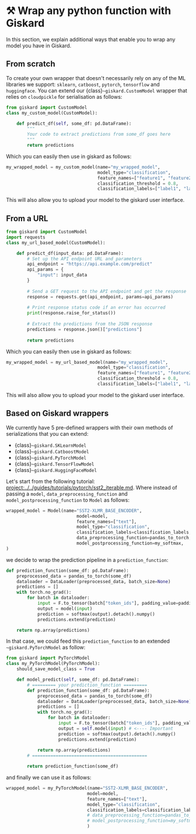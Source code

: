 # ⚒️ Wrap any python function with Giskard
In this section, we explain additional ways that enable you to wrap any model you have in Giskard.


## From scratch
To create your own wrapper that doesn't necessarily rely on any of the ML libraries we support:
`sklearn`, `catboost`, `pytorch`, `tensorflow` and `huggingface`. You can extend our {class}`~giskard.CustomModel` wrapper
that relies on `cloudpickle` for serialisation as follows:
```python
from giskard import CustomModel
class my_custom_model(CustomModel):

    def predict_df(self, some_df: pd.DataFrame):
        """
        Your code to extract predictions from some_df goes here
        """
        return predictions
```
Which you can easily then use in giskard as follows:
```python
my_wrapped_model = my_custom_model(name="my_wrapped_model",
                                   model_type="classification", 
                                   feature_names=["feature1", "feature2", "feature3"],
                                   classification_threshold = 0.8,
                                   classification_labels=["label1", "label2"])
```
This will also allow you to upload your model to the giskard user interface.

## From a URL
```python
from giskard import CustomModel
import requests
class my_url_based_model(CustomModel):

    def predict_df(input_data: pd.DataFrame):
        # Set up the API endpoint URL and parameters
        api_endpoint = "https://api.example.com/predict"
        api_params = {
            "input": input_data
        }
    
        # Send a GET request to the API endpoint and get the response
        response = requests.get(api_endpoint, params=api_params)
    
        # Print response status code if an error has occurred
        print(response.raise_for_status())
    
        # Extract the predictions from the JSON response
        predictions = response.json()["predictions"]
    
        return predictions
```
Which you can easily then use in giskard as follows:
```python
my_wrapped_model = my_url_based_model(name="my_wrapped_model",
                                   model_type="classification", 
                                   feature_names=["feature1", "feature2", "feature3"],
                                   classification_threshold = 0.8,
                                   classification_labels=["label1", "label2"])
```
This will also allow you to upload your model to the giskard user interface.

## Based on Giskard wrappers
We currently have 5 pre-defined wrappers with their own methods of serializations that you can extend:

- {class}`~giskard.SKLearnModel`
- {class}`~giskard.CatboostModel`
- {class}`~giskard.PyTorchModel`
- {class}`~giskard.TensorFlowModel`
- {class}`~giskard.HuggingFaceModel`

Let's start from the following tutorial: <project:../../guides/tutorials/pytorch/sst2_iterable.md>. Where instead of
passing a `model`, `data_preprocessing_function` and `model_postprocessing_function` to `Model` as follows:
```python
wrapped_model = Model(name="SST2-XLMR_BASE_ENCODER",
                           model=model,
                           feature_names=["text"],
                           model_type="classification",
                           classification_labels=classification_labels,
                           data_preprocessing_function=pandas_to_torch,
                           model_postprocessing_function=my_softmax,
)
```
we decide to wrap the prediction pipeline in a `prediction_function`:
```python
def prediction_function(some_df: pd.DataFrame):
    preprocessed_data = pandas_to_torch(some_df)
    dataloader = DataLoader(preprocessed_data, batch_size=None)
    predictions = []
    with torch.no_grad():
        for batch in dataloader:
            input = F.to_tensor(batch["token_ids"], padding_value=padding_idx).to(DEVICE)
            output = model(input)
            prediction = softmax(output).detach().numpy()
            predictions.extend(prediction)

    return np.array(predictions)
```
In that case, we could feed this `prediction_function` to an extended `~giskard.PyTorchModel` as follow:
```python
from giskard import PyTorchModel
class my_PyTorchModel(PyTorchModel):
    should_save_model_class = True

    def model_predict(self, some_df: pd.DataFrame):
        # ========= your prediction_function =========
        def prediction_function(some_df: pd.DataFrame):
            preprocessed_data = pandas_to_torch(some_df)
            dataloader = DataLoader(preprocessed_data, batch_size=None)
            predictions = []
            with torch.no_grad():
                for batch in dataloader:
                    input = F.to_tensor(batch["token_ids"], padding_value=padding_idx).to(DEVICE)
                    output = self.model(input) # <---- Important
                    prediction = softmax(output).detach().numpy()
                    predictions.extend(prediction)
        
            return np.array(predictions)
        # ============================================

        return prediction_function(some_df)
```
and finally we can use it as follows:
```python
wrapped_model = my_PyTorchModel(name="SST2-XLMR_BASE_ENCODER",
                               model=model,
                               feature_names=["text"],
                               model_type="classification",
                               classification_labels=classification_labels,
                               # data_preprocessing_function=pandas_to_torch, #<--- this is now inside prediction_function
                               # model_postprocessing_function=my_softmax, #<--- this is now inside prediction_function
                               )
```